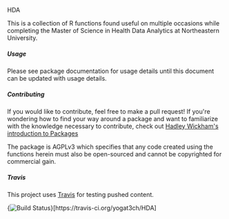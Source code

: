 HDA
<p>This is a collection of R functions found useful on multiple occasions while completing the Master of Science in Health Data Analytics at Northeastern University.</p>
<h5>Usage</h5>
<p>Please see package documentation for usage details until this document can be updated with usage details.</p>
<h5>Contributing</h5>
<p>If you would like to contribute, feel free to make a pull request! If you're wondering how to find your way around a package and want to familiarize with the knowledge necessary to contribute, check out <a href="http://r-pkgs.had.co.nz/package.html" target="_blank">Hadley Wickham's introduction to Packages</a></p>
<p>The package is AGPLv3 which specifies that any code created using the functions herein must also be open-sourced and cannot be copyrighted for commercial gain.</p>
<h5>Travis</h5>
<p>This project uses <a href="https://travis-ci.org" target="_blank">Travis</a> for testing pushed content.</p>
{<img src="https://travis-ci.org/yogat3ch/HDA.svg?branch=master" alt="Build Status" />}[https://travis-ci.org/yogat3ch/HDA]